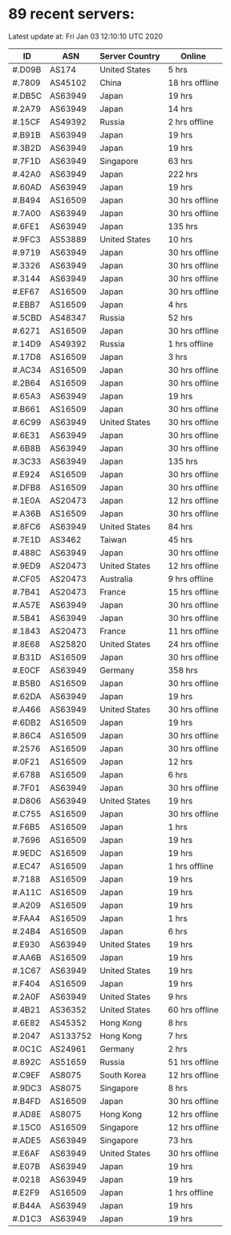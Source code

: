 # 89 recent servers:

Latest update at: Fri Jan 03 12:10:10 UTC 2020

| ID | ASN | Server Country | Online |
| -- | --- | -------------- | ------ |
| #.D09B | AS174 | United States | 5 hrs |
| #.7809 | AS45102 | China | 18 hrs offline |
| #.DB5C | AS63949 | Japan | 19 hrs |
| #.2A79 | AS63949 | Japan | 14 hrs |
| #.15CF | AS49392 | Russia | 2 hrs offline |
| #.B91B | AS63949 | Japan | 19 hrs |
| #.3B2D | AS63949 | Japan | 19 hrs |
| #.7F1D | AS63949 | Singapore | 63 hrs |
| #.42A0 | AS63949 | Japan | 222 hrs |
| #.60AD | AS63949 | Japan | 19 hrs |
| #.B494 | AS16509 | Japan | 30 hrs offline |
| #.7A00 | AS63949 | Japan | 30 hrs offline |
| #.6FE1 | AS63949 | Japan | 135 hrs |
| #.9FC3 | AS53889 | United States | 10 hrs |
| #.9719 | AS63949 | Japan | 30 hrs offline |
| #.3326 | AS63949 | Japan | 30 hrs offline |
| #.3144 | AS63949 | Japan | 30 hrs offline |
| #.EF67 | AS16509 | Japan | 30 hrs offline |
| #.EBB7 | AS16509 | Japan | 4 hrs |
| #.5CBD | AS48347 | Russia | 52 hrs |
| #.6271 | AS16509 | Japan | 30 hrs offline |
| #.14D9 | AS49392 | Russia | 1 hrs offline |
| #.17D8 | AS16509 | Japan | 3 hrs |
| #.AC34 | AS16509 | Japan | 30 hrs offline |
| #.2B64 | AS16509 | Japan | 30 hrs offline |
| #.65A3 | AS63949 | Japan | 19 hrs |
| #.B661 | AS16509 | Japan | 30 hrs offline |
| #.6C99 | AS63949 | United States | 30 hrs offline |
| #.6E31 | AS63949 | Japan | 30 hrs offline |
| #.6B8B | AS63949 | Japan | 30 hrs offline |
| #.3C33 | AS63949 | Japan | 135 hrs |
| #.E924 | AS16509 | Japan | 30 hrs offline |
| #.DFB8 | AS16509 | Japan | 30 hrs offline |
| #.1E0A | AS20473 | Japan | 12 hrs offline |
| #.A36B | AS16509 | Japan | 30 hrs offline |
| #.8FC6 | AS63949 | United States | 84 hrs |
| #.7E1D | AS3462 | Taiwan | 45 hrs |
| #.488C | AS63949 | Japan | 30 hrs offline |
| #.9ED9 | AS20473 | United States | 12 hrs offline |
| #.CF05 | AS20473 | Australia | 9 hrs offline |
| #.7B41 | AS20473 | France | 15 hrs offline |
| #.A57E | AS63949 | Japan | 30 hrs offline |
| #.5B41 | AS63949 | Japan | 30 hrs offline |
| #.1843 | AS20473 | France | 11 hrs offline |
| #.8E68 | AS25820 | United States | 24 hrs offline |
| #.B31D | AS16509 | Japan | 30 hrs offline |
| #.E0CF | AS63949 | Germany | 358 hrs |
| #.B5B0 | AS16509 | Japan | 30 hrs offline |
| #.62DA | AS63949 | Japan | 19 hrs |
| #.A466 | AS63949 | United States | 30 hrs offline |
| #.6DB2 | AS16509 | Japan | 19 hrs |
| #.86C4 | AS16509 | Japan | 30 hrs offline |
| #.2576 | AS16509 | Japan | 30 hrs offline |
| #.0F21 | AS16509 | Japan | 12 hrs |
| #.6788 | AS16509 | Japan | 6 hrs |
| #.7F01 | AS63949 | Japan | 30 hrs offline |
| #.D806 | AS63949 | United States | 19 hrs |
| #.C755 | AS16509 | Japan | 30 hrs offline |
| #.F6B5 | AS16509 | Japan | 1 hrs |
| #.7696 | AS16509 | Japan | 19 hrs |
| #.9EDC | AS16509 | Japan | 19 hrs |
| #.EC47 | AS16509 | Japan | 1 hrs offline |
| #.7188 | AS16509 | Japan | 19 hrs |
| #.A11C | AS16509 | Japan | 19 hrs |
| #.A209 | AS16509 | Japan | 19 hrs |
| #.FAA4 | AS16509 | Japan | 1 hrs |
| #.24B4 | AS16509 | Japan | 6 hrs |
| #.E930 | AS63949 | United States | 19 hrs |
| #.AA6B | AS16509 | Japan | 19 hrs |
| #.1C67 | AS63949 | United States | 19 hrs |
| #.F404 | AS16509 | Japan | 19 hrs |
| #.2A0F | AS63949 | United States | 9 hrs |
| #.4B21 | AS36352 | United States | 60 hrs offline |
| #.6E82 | AS45352 | Hong Kong | 8 hrs |
| #.2047 | AS133752 | Hong Kong | 7 hrs |
| #.0C1C | AS24961 | Germany | 2 hrs |
| #.892C | AS51659 | Russia | 51 hrs offline |
| #.C9EF | AS8075 | South Korea | 12 hrs offline |
| #.9DC3 | AS8075 | Singapore | 8 hrs |
| #.B4FD | AS16509 | Japan | 30 hrs offline |
| #.AD8E | AS8075 | Hong Kong | 12 hrs offline |
| #.15C0 | AS16509 | Singapore | 12 hrs offline |
| #.ADE5 | AS63949 | Singapore | 73 hrs |
| #.E6AF | AS63949 | United States | 30 hrs offline |
| #.E07B | AS63949 | Japan | 19 hrs |
| #.0218 | AS63949 | Japan | 19 hrs |
| #.E2F9 | AS16509 | Japan | 1 hrs offline |
| #.B44A | AS63949 | Japan | 19 hrs |
| #.D1C3 | AS63949 | Japan | 19 hrs |

